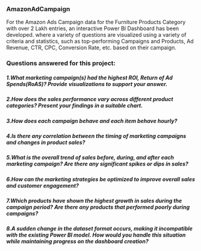 ### AmazonAdCampaign

 For the Amazon Ads Campaign data for the Furniture Products Category with over 2 Lakh entries, an interactive Power BI Dashboard has been developed. where a variety of questions are visualized using a variety of criteria and statistics, such as top-performing Campaigns and Products, Ad Revenue, CTR, CPC, Conversion Rate, etc. based on their campaign. 
 ### Questions answered for this project:
 ##### 1.What marketing campaign(s) had the highest ROI, Return of Ad Spends(RoAS)? Provide visualizations to support your answer.
 ##### 2.How does the sales performance vary across different product categories? Present your findings in a suitable chart.
 ##### 3.How does each campaign behave and each item behave hourly?
 ##### 4.Is there any correlation between the timing of marketing campaigns and changes in product sales?
 ##### 5.What is the overall trend of sales before, during, and after each marketing campaign? Are there any significant spikes or dips in sales?
 ##### 6.How can the marketing strategies be optimized to improve overall sales and customer engagement?
 ##### 7.Which products have shown the highest growth in sales during the campaign period? Are there any products that performed poorly during campaigns?
 ##### 8.A sudden change in the dataset format occurs, making it incompatible with the existing Power BI model. How would you handle this situation while maintaining progress on the dashboard creation?
